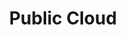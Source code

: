 ---
title: Public Cloud
slug: public-cloud
excerpt: Utilizzare il Public Cloud con OVHcloud
sections: Per iniziare, Gestione del progetto, Gestione da Horizon, Gestione dallo Spazio Cliente OVHcloud, Gestione via OpenStack, Rete, vRack, Storage, Tutorial
---